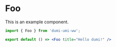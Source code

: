 # Foo

This is an example component.

```jsx
import { Foo } from 'dumi-umi-ww';

export default () => <Foo title="Hello dumi!" />
```
